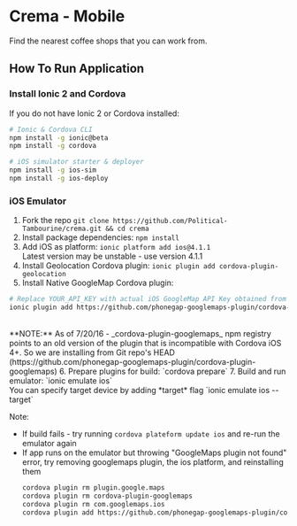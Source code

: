 # Crema - Mobile


Find the nearest coffee shops that you can work from. <br/>




## How To Run Application


### Install Ionic 2 and Cordova

If you do not have Ionic 2 or Cordova installed:
```bash
# Ionic & Cordova CLI
npm install -g ionic@beta
npm install -g cordova

# iOS simulator starter & deployer
npm install -g ios-sim
npm install -g ios-deploy
```


### iOS Emulator

1. Fork the repo `git clone https://github.com/Political-Tambourine/crema.git && cd crema`
2. Install package dependencies: `npm install`
3. Add iOS as platform: `ionic platform add ios@4.1.1` <br/>
   Latest version may be unstable - use version 4.1.1
4. Install Geolocation Cordova plugin: `ionic plugin add cordova-plugin-geolocation`
5. Install Native GoogleMap Cordova plugin:
```bash
# Replace YOUR_API_KEY with actual iOS GoogleMap API Key obtained from Google Dev Console
ionic plugin add https://github.com/phonegap-googlemaps-plugin/cordova-plugin-googlemaps --variable API_KEY_FOR_IOS="YOUR_API_KEY"
```
  <br/>
   **NOTE:** As of 7/20/16 - _cordova-plugin-googlemaps_ npm registry points to an old version of the plugin that is incompatible with Cordova iOS 4+. So we are installing from Git repo's HEAD (https://github.com/phonegap-googlemaps-plugin/cordova-plugin-googlemaps)
6. Prepare plugins for build: `cordova prepare`
7. Build and run emulator: `ionic emulate ios` <br/>
   You can specify target device by adding *target* flag `ionic emulate ios --target`

Note:
* If build fails - try running `cordova plateform update ios` and re-run the emulator again
* If app runs on the emulator but throwing "GoogleMaps plugin not found" error, try removing googlemaps plugin, the ios platform, and reinstalling them
  ```bash
  cordova plugin rm plugin.google.maps
  cordova plugin rm cordova-plugin-googlemaps
  cordova plugin rm com.googlemaps.ios
  cordova plugin add https://github.com/phonegap-googlemaps-plugin/cordova-plugin-googlemaps --variable API_KEY_FOR_IOS="YOUR_API_KEY"
  ```
